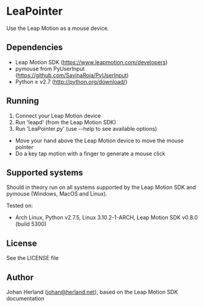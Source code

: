 LeaPointer
==========

Use the Leap Motion as a mouse device.

Dependencies
------------

- Leap Motion SDK (https://www.leapmotion.com/developers)
- pymouse from PyUserInput (https://github.com/SavinaRoja/PyUserInput)
- Python ≥ v2.7 (http://python.org/download/)

Running
-------

1. Connect your Leap Motion device
2. Run 'leapd' (from the Leap Motion SDK)
3. Run 'LeaPointer.py' (use --help to see available options)

- Move your hand above the Leap Motion device to move the mouse pointer
- Do a key tap motion with a finger to generate a mouse click

Supported systems
-----------------

Should in theory run on all systems supported by the Leap Motion SDK and
pymouse (Windows, MacOS and Linux).

Tested on:

- Arch Linux, Python v2.7.5, Linux 3.10.2-1-ARCH,
  Leap Motion SDK v0.8.0 (build 5300)

License
-------

See the LICENSE file

Author
------

Johan Herland (johan@herland.net), based on the Leap Motion SDK documentation
